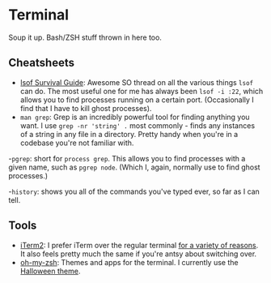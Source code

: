 # Terminal 
Soup it up. Bash/ZSH stuff thrown in here too.

## Cheatsheets
- [lsof Survival Guide](http://stackoverflow.com/questions/106234/lsof-survival-guide): Awesome SO thread on all the various things ```lsof``` can do. The most useful one for me has always been ```lsof -i :22```, which allows you to find processes running on a certain port. (Occasionally I find that I have to kill ghost processes).
- ```man grep```: Grep is an incredibly powerful tool for finding anything you want. I use ```grep -nr 'string' .``` most commonly - finds any instances of a string in any file in a directory. Pretty handy when you're in a codebase you're not familiar with.

-```pgrep```: short for ```process grep```. This allows you to find processes with a given name, such as ```pgrep node```. (Which I, again, normally use to find ghost processes.)

-```history```: shows you all of the commands you've typed ever, so far as I can tell.

## Tools
- [iTerm2](http://iterm2.com/): I prefer iTerm over the regular terminal [for a variety of reasons](http://iterm2.com/features.html). It also feels pretty much the same if you're antsy about switching over.
- [oh-my-zsh](https://github.com/robbyrussell/oh-my-zsh): Themes and apps for the terminal. I currently use the [Halloween theme](https://github.com/helenvholmes/dotfiles/blob/master/halloween.zsh-theme).